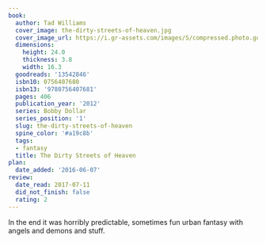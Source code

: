 ```yaml
---
book:
  author: Tad Williams
  cover_image: the-dirty-streets-of-heaven.jpg
  cover_image_url: https://i.gr-assets.com/images/S/compressed.photo.goodreads.com/books/1340238037l/13542846._SX98_.jpg
  dimensions:
    height: 24.0
    thickness: 3.8
    width: 16.3
  goodreads: '13542846'
  isbn10: 0756407680
  isbn13: '9780756407681'
  pages: 406
  publication_year: '2012'
  series: Bobby Dollar
  series_position: '1'
  slug: the-dirty-streets-of-heaven
  spine_color: '#a19c8b'
  tags:
  - fantasy
  title: The Dirty Streets of Heaven
plan:
  date_added: '2016-06-07'
review:
  date_read: 2017-07-11
  did_not_finish: false
  rating: 2
---
```


In the end it was horribly predictable, sometimes fun urban fantasy with angels and demons and stuff.
